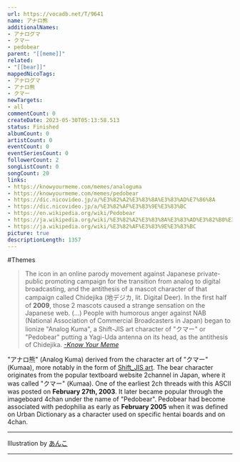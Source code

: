 ```yaml
---
url: https://vocadb.net/T/9641
name: アナロ熊
additionalNames: 
- アナログマ
- クマー
- pedobear
parent: "[[meme]]"
related:
- "[[bear]]"
mappedNicoTags:
- アナログマ
- アナロ熊
- クマー
newTargets:
- all
commentCount: 0
createDate: 2023-05-30T05:13:58.513
status: Finished
albumCount: 0
artistCount: 0
eventCount: 0
eventSeriesCount: 0
followerCount: 2
songListCount: 0
songCount: 20
links: 
- https://knowyourmeme.com/memes/analoguma
- https://knowyourmeme.com/memes/pedobear
- https://dic.nicovideo.jp/a/%E3%82%A2%E3%83%8A%E3%83%AD%E7%86%8A
- https://dic.nicovideo.jp/a/%E3%82%AF%E3%83%9E%E3%83%BC
- https://en.wikipedia.org/wiki/Pedobear
- https://ja.wikipedia.org/wiki/%E3%82%A2%E3%83%8A%E3%83%AD%E3%82%B0%E3%83%9E
- https://ja.wikipedia.org/wiki/%E3%82%AF%E3%83%9E%E3%83%BC
picture: true
descriptionLength: 1357
---
```


#Themes

> The icon in an online parody movement against Japanese private-public promoting campaign for the transition from analog to digital broadcasting, and the antithesis of a mascot character of that campaign called Chidejika (地デジカ, lit. Digital Deer).
In the first half of **2009**, those 2 mascots caused a strange sensation on the Japanese web.
(...)
People with humorous anger against NAB (National Association of Commercial Broadcasters in Japan) began to lionize "Analog Kuma", a Shift-JIS art character of "クマー" or "Pedobear" putting a Yagi-Uda antenna on its head, as the antithesis of Chidejika.
*[-Know Your Meme](https://knowyourmeme.com/memes/analoguma)*

"アナロ熊" (Analog Kuma) derived from the character art of "クマー" (Kumaa), more notably in the form of [Shift_JIS art](https://en.wikipedia.org/wiki/Shift_JIS_art).
The bear character originates from the popular textboard website 2channel in Japan, where it was called "クマー" (Kumaa).
One of the earliest 2ch threads with this ASCII was posted on **February 27th, 2003**.
It later became popular through the imageboard 4chan under the name of "Pedobear".
Pedobear had become associated with pedophilia as early as **February 2005** when it was defined on Urban Dictionary as a character used on specific hentai boards and on 4chan.

----

Illustration by [あんこ](https://www.pixiv.net/en/users/249614)

---

